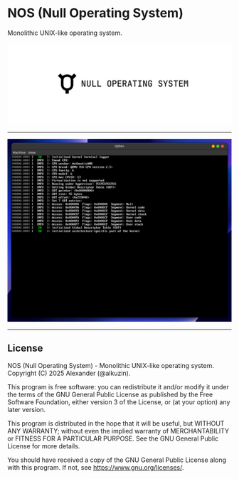 # NOS (Null Operating System)

Monolithic UNIX-like operating system.

<img src="res/nos_banner.png">
<hr>

<img src="res/nos.png">
<hr>

## License
NOS (Null Operating System) - Monolithic UNIX-like operating system.
Copyright (C) 2025 Alexander (@alkuzin).

This program is free software: you can redistribute it and/or modify it under the terms of the GNU General Public License as published by the Free Software Foundation, either version 3 of the License, or (at your option) any later version.

This program is distributed in the hope that it will be useful, but WITHOUT ANY WARRANTY; without even the implied warranty of MERCHANTABILITY or FITNESS FOR A PARTICULAR PURPOSE. See the GNU General Public License for more details.

You should have received a copy of the GNU General Public License along with this program. If not, see https://www.gnu.org/licenses/.